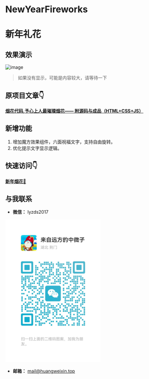 # NewYearFireworks

# 新年礼花


## 效果演示
![image](effectDemonstration.gif)

> 如果没有显示，可能是内容较大，请等待一下

## 原项目文章👇

 [**烟花代码,予心上人最璀璨烟花—— 附源码与成品（HTML+CSS+JS）** ](https://blog.csdn.net/qq_41103843/article/details/122757901) 

## 新增功能
1. 增加魔方效果组件，六面祝福文字，支持自由旋转。
2. 优化提示文字显示逻辑。

## 快速访问👇

[**新年烟花**🎉](https://huangweixin.cn/fireworks/)

## 与我联系
- **微信：**  lyzds2017

<img src="weixin.jpg" alt="additional image" width="300"/>

- **邮箱：** [mail@huangweixin.top](mailto:mail@huangweixin.top)
